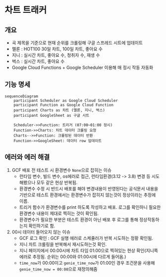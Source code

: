 # 차트 트래커
## 개요
- 곡 제목을 기준으로 현재 순위를 크롤링해 구글 스프레드 시트에 업데이트
- 멜론 : HOT100 30일 차트, 100일 차트, 좋아요 수
- 지니 : 실시간 차트, 좋아요 수, 청취자 수, 재생 수
- 벅스 : 실시간 차트, 좋아요 수
- Google Cloud Functions + Google Scheduler 이용해 매 정시 작동 자동화

## 기능 명세
```mermaid
sequenceDiagram
    participant Scheduler as Google Cloud Scheduler
    participant Function as Google Cloud Function
    participant Charts as 차트 (멜론, 지니, 벅스)
    participant GoogleSheet as 구글 시트

    Scheduler->>Function: 트리거 (07:00~01:00 정시)
    Function->>Charts: 차트 데이터 크롤링 요청
    Charts-->>Function: 크롤링된 데이터 반환
    Function->>GoogleSheet: 데이터 row 업데이트
```

## 에러와 에러 해결
1. GCF 배포 전 테스트 시 환경변수 `None`으로 잡히는 이슈
   - 런타임 변수, 빌드 변수, os에러로 접근, 런타임환경(3.12 -> 3.8) 변경 등 시도해봤으나 모두 같은 현상 반복됨.
   - 환경변수 수정 시 반드시 배포를 해야 변경내용이 반영된다는 공식문서 내용을 기반으로 테스트 환경에서는 환경변수가 잡히지 않는것이 정상이라는 추정에 이름.
   - 트리거 함수가 환경변수를 print 하도록 작성하고 배포. 로그를 확인하니 필요한 환경변수 내용이 제대로 찍히는 것이 확인됨.
   - 환경변수가 필요한 부분은 테스트 환경이 아닌 배포 후 로그를 통해 정상작동하는지 확인하기로 함.
3. 00시 데이터 들어오지 않는 이슈
   - GCF 로그 확인 : GCF 실행 에러로 스케쥴러가 반복 시도하는 정황 확인됨.
   - 지니 차트 크롤링을 반복해서 재시도하는것 확인.
   - 지니 페이지에서 00:00시에 차트 타임 01:00으로 찍혀있는 현상 확인(지니쪽 에러로 추정됨. 순위는 00:00와 01:00시에 다르게 들어옴.)
   - `time_now`가 00:00이고 `genie_time_now`가 01:00인 경우 조건문을 사용해 `genie_time_now = 00:00`으로 재정의해줌
